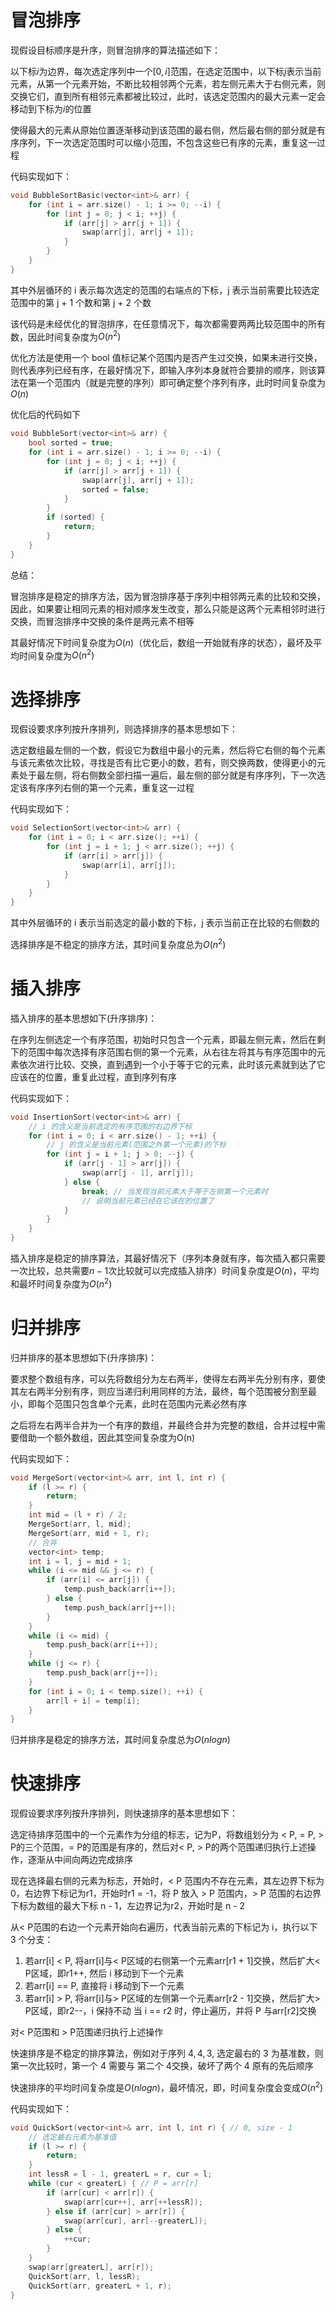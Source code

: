 # 冒泡排序
现假设目标顺序是升序，则冒泡排序的算法描述如下：

以下标$i$为边界，每次选定序列中一个$[0, i]$范围，在选定范围中，以下标$j$表示当前元素，从第一个元素开始，不断比较相邻两个元素，若左侧元素大于右侧元素，则交换它们，直到所有相邻元素都被比较过，此时，该选定范围内的最大元素一定会移动到下标为$i$的位置

使得最大的元素从原始位置逐渐移动到该范围的最右侧，然后最右侧的部分就是有序序列，下一次选定范围时可以缩小范围，不包含这些已有序的元素，重复这一过程

代码实现如下：
```cpp
void BubbleSortBasic(vector<int>& arr) {
    for (int i = arr.size() - 1; i >= 0; --i) {
        for (int j = 0; j < i; ++j) {
            if (arr[j] > arr[j + 1]) {
                swap(arr[j], arr[j + 1]);
            }
        }
    }
}
```
其中外层循环的 i 表示每次选定的范围的右端点的下标，j 表示当前需要比较选定范围中的第 j + 1 个数和第 j + 2 个数

该代码是未经优化的冒泡排序，在任意情况下，每次都需要两两比较范围中的所有数，因此时间复杂度为$O(n^2)$

优化方法是使用一个 bool 值标记某个范围内是否产生过交换，如果未进行交换，则代表序列已经有序，在最好情况下，即输入序列本身就符合要排的顺序，则该算法在第一个范围内（就是完整的序列）即可确定整个序列有序，此时时间复杂度为$O(n)$

优化后的代码如下

```cpp
void BubbleSort(vector<int>& arr) {
    bool sorted = true;
    for (int i = arr.size() - 1; i >= 0; --i) {
        for (int j = 0; j < i; ++j) {
            if (arr[j] > arr[j + 1]) {
                swap(arr[j], arr[j + 1]);
                sorted = false;
            }
        }
        if (sorted) {
            return;
        }
    }
}
```
总结：

冒泡排序是稳定的排序方法，因为冒泡排序基于序列中相邻两元素的比较和交换，因此，如果要让相同元素的相对顺序发生改变，那么只能是这两个元素相邻时进行交换，而冒泡排序中交换的条件是两元素不相等

其最好情况下时间复杂度为$O(n)$（优化后，数组一开始就有序的状态），最坏及平均时间复杂度为$O(n^2)$
# 选择排序
现假设要求序列按升序排列，则选择排序的基本思想如下：

选定数组最左侧的一个数，假设它为数组中最小的元素，然后将它右侧的每个元素与该元素依次比较，寻找是否有比它更小的数，若有，则交换两数，使得更小的元素处于最左侧，将右侧数全部扫描一遍后，最左侧的部分就是有序序列，下一次选定该有序序列右侧的第一个元素，重复这一过程

代码实现如下：
```cpp
void SelectionSort(vector<int>& arr) {
    for (int i = 0; i < arr.size(); ++i) {
        for (int j = i + 1; j < arr.size(); ++j) {
            if (arr[i] > arr[j]) {
                swap(arr[i], arr[j]);
            }
        }
    }
}
```
其中外层循环的 i 表示当前选定的最小数的下标，j 表示当前正在比较的右侧数的

选择排序是不稳定的排序方法，其时间复杂度总为$O(n^2)$
# 插入排序
插入排序的基本思想如下(升序排序)：

在序列左侧选定一个有序范围，初始时只包含一个元素，即最左侧元素，然后在剩下的范围中每次选择有序范围右侧的第一个元素，从右往左将其与有序范围中的元素依次进行比较、交换，直到遇到一个小于等于它的元素，此时该元素就到达了它应该在的位置，重复此过程，直到序列有序

代码实现如下：
```cpp
void InsertionSort(vector<int>& arr) {
    // i 的含义是当前选定的有序范围的右边界下标
    for (int i = 0; i < arr.size() - 1; ++i) {
        // j 的含义是当前元素(范围之外第一个元素)的下标
        for (int j = i + 1; j > 0; --j) {
            if (arr[j - 1] > arr[j]) {
                swap(arr[j - 1], arr[j]);
            } else {
                break; // 当发现当前元素大于等于左侧第一个元素时
                // 说明当前元素已经在它该在的位置了
            }
        }
    }
}
```

插入排序是稳定的排序算法，其最好情况下（序列本身就有序，每次插入都只需要一次比较，总共需要$n - 1$次比较就可以完成插入排序）时间复杂度是$O(n)$，平均和最坏时间复杂度为$O(n^2)$
# 归并排序
归并排序的基本思想如下(升序排序)：

要求整个数组有序，可以先将数组分为左右两半，使得左右两半先分别有序，要使其左右两半分别有序，则应当递归利用同样的方法，最终，每个范围被分割至最小，即每个范围只包含单个元素，此时在范围内元素必然有序

之后将左右两半合并为一个有序的数组，并最终合并为完整的数组，合并过程中需要借助一个额外数组，因此其空间复杂度为O(n)

代码实现如下：
```cpp
void MergeSort(vector<int>& arr, int l, int r) {
    if (l >= r) {
        return;
    }
    int mid = (l + r) / 2;
    MergeSort(arr, l, mid);
    MergeSort(arr, mid + 1, r);
    // 合并
    vector<int> temp;
    int i = l, j = mid + 1;
    while (i <= mid && j <= r) {
        if (arr[i] <= arr[j]) {
            temp.push_back(arr[i++]);
        } else {
            temp.push_back(arr[j++]);
        }
    }
    while (i <= mid) {
        temp.push_back(arr[i++]);
    }
    while (j <= r) {
        temp.push_back(arr[j++]);
    }
    for (int i = 0; i < temp.size(); ++i) {
        arr[l + i] = temp[i];
    }
}
```
归并排序是稳定的排序方法，其时间复杂度总为$O(nlogn)$
# 快速排序
现假设要求序列按升序排列，则快速排序的基本思想如下：

选定待排序范围中的一个元素作为分组的标志，记为P，将数组划分为 < P, = P, > P的三个范围，= P的范围是有序的，然后对< P, > P的两个范围递归执行上述操作，逐渐从中间向两边完成排序

现在选择最右侧的元素为标志，开始时，< P 范围内不存在元素，其左边界下标为 0，右边界下标记为r1，开始时r1 = -1，将 P 放入 > P 范围内，> P 范围的右边界下标为数组的最大下标 n - 1，左边界记为r2，开始时是 n - 2

从< P范围的右边一个元素开始向右遍历，代表当前元素的下标记为 i，执行以下 3 个分支：

1. 若arr[i] < P, 将arr[i]与< P区域的右侧第一个元素arr[r1 + 1]交换，然后扩大< P区域，即r1++, 然后 i 移动到下一个元素
2. 若arr[i] == P, 直接将 i 移动到下一个元素
3. 若arr[i] > P, 将arr[i]与> P区域的左侧第一个元素arr[r2 - 1]交换，然后扩大> P区域，即r2--，i 保持不动
当 i == r2 时，停止遍历，并将 P 与arr[r2]交换

对< P范围和 > P范围递归执行上述操作

快速排序是不稳定的排序算法，例如对于序列 $4, 4, 3$, 选定最右的 $3$ 为基准数，则第一次比较时，第一个 4 需要与 第二个 4交换，破坏了两个 4 原有的先后顺序

快速排序的平均时间复杂度是$O(nlogn)$，最坏情况，即，时间复杂度会变成$O(n^2)$

代码实现如下：
```cpp
void QuickSort(vector<int>& arr, int l, int r) { // 0, size - 1
    // 选定最右元素为基准值
    if (l >= r) {
        return;
    }
    int lessR = l - 1, greaterL = r, cur = l;
    while (cur < greaterL) { // P = arr[r]
        if (arr[cur] < arr[r]) {
            swap(arr[cur++], arr[++lessR]);
        } else if (arr[cur] > arr[r]) {
            swap(arr[cur], arr[--greaterL]);
        } else {
            ++cur;
        }
    }
    swap(arr[greaterL], arr[r]);
    QuickSort(arr, l, lessR);
    QuickSort(arr, greaterL + 1, r);
}
```